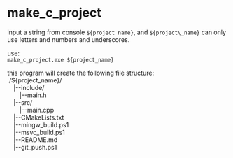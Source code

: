 # make\_c\_project
input a string from console `${project name}`,
and `${project\_name}` can only use letters and numbers and underscores.

use:  
`make_c_project.exe ${project_name}`

this program will create the following file structure:  
./${project\_name}/  
&ensp;&ensp;|--include/  
&ensp;&ensp;&ensp;&ensp;|--main.h  
&ensp;&ensp;|--src/  
&ensp;&ensp;&ensp;&ensp;|--main.cpp  
&ensp;&ensp;|--CMakeLists.txt  
&ensp;&ensp;|--mingw_build.ps1  
&ensp;&ensp;|--msvc_build.ps1  
&ensp;&ensp;|--README.md  
&ensp;&ensp;|--git_push.ps1